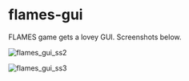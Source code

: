 # flames-gui
FLAMES game gets a lovey GUI. Screenshots below.



<!--- 
![flames_gui_ss1](https://user-images.githubusercontent.com/61022113/106862525-42dd1700-66ed-11eb-8f79-92ae91312d7d.png)
--->

![flames_gui_ss2](https://user-images.githubusercontent.com/61022113/106862599-5a1c0480-66ed-11eb-85ce-1b6ee16fbc84.png)

![flames_gui_ss3](https://user-images.githubusercontent.com/61022113/106862669-715af200-66ed-11eb-96b6-91636ecf98bb.png)
